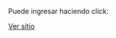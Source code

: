 Puede ingresar  haciendo click:

<a href="https://jolly-seahorse-31ba17.netlify.app" target="_blank">Ver sitio</a>